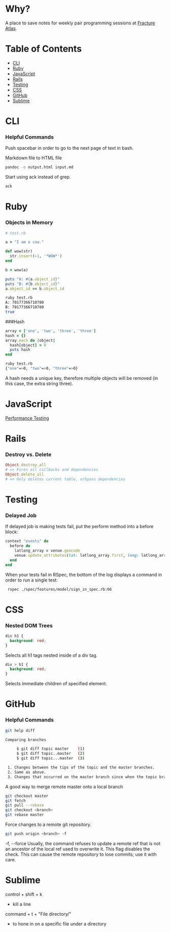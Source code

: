 # Why?

A place to save notes for weekly pair programming sessions at [Fracture Atlas](http://www.fracturedatlas.org/). 

# Table of Contents
* [CLI](https://github.com/iacutone/ruby-talk#cli)
* [Ruby](https://github.com/iacutone/ruby-talk#ruby)
* [JavaScript](https://github.com/iacutone/ruby-talk#javascript)
* [Rails](https://github.com/iacutone/ruby-talk#rails)
* [Testing](https://github.com/iacutone/ruby-talk#testing)
* [CSS](https://github.com/iacutone/ruby-talk#css)
* [GitHub](https://github.com/iacutone/ruby-talk#github)
* [Sublime](https://github.com/iacutone/ruby-talk#sublime)

# CLI
### Helpful Commands
Push spacebar in order to go to the next page of text in bash.

Markdown file to HTML file
```bash
pandoc -o output.html input.md
```
Start using ack instead of grep.
```bash
ack
```


# Ruby

### Objects in Memory
```ruby
# test.rb

a = "I am a cow."

def wow(str)
  str.insert(-1, '*WOW*')
end

b = wow(a)

puts "A: #{a.object_id}"
puts "B: #{b.object_id}"
a.object_id == b.object_id
```

```bash
ruby test.rb
A: 70177366710780
B: 70177366710780
true
```

###Hash
```ruby
array = ['one', 'two', 'three', 'three']
hash = {}
array.each do |object|
  hash[object] = 0
  puts hash
end
```

```bash
ruby test.rb
{"one"=>0, "two"=>0, "three"=>0}
```
A hash needs a unique key, therefore multiple objects will be removed (in this case, the extra string three).

# JavaScript
[Performance Testing](https://github.com/iacutone/js-perf)


# Rails
### Destroy vs. Delete
```ruby
Object.destroy_all
# => Fires all callbacks and dependencies
Object.delete_all
# => Only deletes current table, orhpans dependencies
```

# Testing
### Delayed Job
If delayed job is making tests fail, put the perform method into a before block:
```ruby
context "events" do
  before do
    latlong_array = venue.geocode
    venue.update_attributes(lat: latlong_array.first, long: latlong_array.last)
  end
end
```

When your tests fail in RSpec, the bottom of the log displays a command in order to run a single test:
```bash
 rspec ./spec/features/model/sign_in_spec.rb:66
 ```

# CSS
### Nested DOM Trees
```css
div h1 {
  background: red;
}
```
Selects all h1 tags nested inside of a div tag.

```css
div > h1 {
  background: red;
}
```
Selects immediate children of specified element.

# GitHub
### Helpful Commands
```bash
git help diff

Comparing branches

     $ git diff topic master    (1)
     $ git diff topic..master   (2)
     $ git diff topic...master  (3)

 1. Changes between the tips of the topic and the master branches.
 2. Same as above.
 3. Changes that occurred on the master branch since when the topic branch was started off it.
```

A good way to merge remote master onto a local branch
```bash
git checkout master
git fetch
git pull --rebase
git checkout <branch>
git rebase master
```

Force changes to a remote git repository.
```bash
git push origin <branch> -f
```
-f, --force
           Usually, the command refuses to update a remote ref that is not an ancestor of the local ref used to overwrite it. This flag disables the check. This can cause
           the remote repository to lose commits; use it with care.

# Sublime
control + shift + k
	
- kill a line

command + t + "File directory/" 
	
- to hone in on a specific file under a directory
